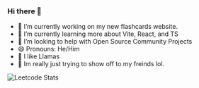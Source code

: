 ### Hi there 👋

<!--
**TheLlamainator/TheLlamainator** is a ✨ _special_ ✨ repository because its `README.md` (this file) appears on your GitHub profile.

Here are some ideas to get you started:

- 🔭 I’m currently working on my new flashcards website.
- 🌱 I’m currently learning more about Vite, React, and TS
- 🤔 I’m looking to help with Open Source Community Projects
- 😄 Pronouns: He/Him
-->
- 🔭 I’m currently working on my new flashcards website.
- 🌱 I’m currently learning more about Vite, React, and TS
- 🤔 I’m looking to help with Open Source Community Projects
- 😄 Pronouns: He/Him
- 🦙 I like Llamas
- 🌴 Im really just trying to show off to my freinds lol.

![Leetcode Stats](https://leetcard.jacoblin.cool/TheLlamainator?theme=unicorn&font=Mina)
